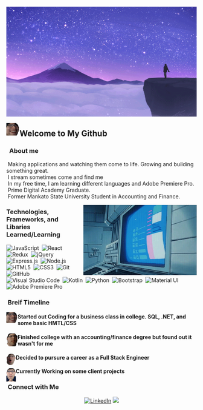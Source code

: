 ![Johnny Keples Banner](images/original.gif)

<img alt="Johnny Header" src="images/Johnny1.png" align="left" width='35'/><h2>Welcome to My Github</h2>

<!-- ## &nbsp;Hey there! I'm Johnny Keple! -->

### &nbsp; About me

&nbsp;Making applications and watching them come to life. Growing and building something great.\
&nbsp;I stream sometimes come and find me \
&nbsp;In my free time, I am learning different languages and Adobe Premiere Pro.\
&nbsp;Prime Digital Academy Graduate.\
&nbsp;Former Mankato State University Student in Accounting and Finance.

<img alt="original" src="images/computer.gif" align="right" width="300" height="185"/>

### Technologies, Frameworks, and Libaries Learned/Learning

![JavaScript](https://img.shields.io/badge/javascript-%23323330.svg?style=for-the-badge&logo=javascript&logoColor=%23F7DF1E)&nbsp;
![React](https://img.shields.io/badge/react-%2320232a.svg?style=for-the-badge&logo=react&logoColor=%2361DAFB)&nbsp;
![Redux](https://img.shields.io/badge/redux-%23593d88.svg?style=for-the-badge&logo=redux&logoColor=white)&nbsp;
![jQuery](https://img.shields.io/badge/jquery-%230769AD.svg?style=for-the-badge&logo=jquery&logoColor=white)&nbsp;
![Express.js](https://img.shields.io/badge/express.js-%23404d59.svg?style=for-the-badge&logo=express&logoColor=%2361DAFB)&nbsp;
![Node.js](https://img.shields.io/badge/node.js-%2343853D.svg?style=for-the-badge&logo=node-dot-js&logoColor=white)&nbsp;
![HTML5](https://img.shields.io/badge/html5-%23E34F26.svg?style=for-the-badge&logo=html5&logoColor=white)&nbsp;
![CSS3](https://img.shields.io/badge/css3-%231572B6.svg?style=for-the-badge&logo=css3&logoColor=white)&nbsp;
![Git](https://img.shields.io/badge/git-%23F05033.svg?style=for-the-badge&logo=git&logoColor=white)&nbsp;
![GitHub](https://img.shields.io/badge/github-%23121011.svg?style=for-the-badge&logo=github&logoColor=white)&nbsp;
![Visual Studio Code](https://img.shields.io/badge/VisualStudioCode-0078d7.svg?style=for-the-badge&logo=visual-studio-code&logoColor=white)&nbsp;
![Kotlin](https://img.shields.io/badge/kotlin-%230095D5.svg?style=for-the-badge&logo=kotlin&logoColor=white)&nbsp;
![Python](https://img.shields.io/badge/python-%2314354C.svg?style=for-the-badge&logo=python&logoColor=white)&nbsp;
![Bootstrap](https://img.shields.io/badge/bootstrap-%23563D7C.svg?style=for-the-badge&logo=bootstrap&logoColor=white)&nbsp;
![Material UI](https://img.shields.io/badge/materialui-%230081CB.svg?style=for-the-badge&logo=material-ui&logoColor=white)&nbsp;
![Adobe Premiere Pro](https://camo.githubusercontent.com/8f4e2d0217299fda1e431bf47083f862953838c803ef064e2351c8a24ff59a09/68747470733a2f2f696d672e736869656c64732e696f2f7374617469632f76313f7374796c653d666f722d7468652d6261646765266d6573736167653d41646f62652b5072656d696572652b50726f26636f6c6f723d393939394646266c6f676f3d41646f62652b5072656d696572652b50726f266c6f676f436f6c6f723d464646464646266c6162656c3d)&nbsp;


### &nbsp;Breif Timeline

<img alt="Johnny1" src="images/Johnny1.png" align="left" width='30'/><h4>Started out Coding for a business class in college. SQL, .NET, and some basic HMTL/CSS</h4>
<img alt="Johnny2" src="images/johnny2.png" align="left" width='30'/><h4>Finished college with an accounting/finance degree but found out it wasn't for me</h4>
<img alt="Johnny4" src="images/Johnny4.png" align="left" width='25'/><h4>Decided to pursure a career as a Full Stack Engineer</h4>
<img alt="Johnny3" src="images/Johnny3.png" align="left" width='25'/><h4>Currently Working on some client projects</h4>


### &nbsp;Connect with Me
<p align="center">
<a href="https://www.linkedin.com/in/johnny-keple/"><img alt="LinkedIn" src="https://img.shields.io/badge/linkedin-%230077B5.svg?style=for-the-badge&logo=linkedin&logoColor=white"/></a>
<a href="mailto:Johnny.Keple@gmail.com"><img src="https://img.shields.io/badge/-Johnny.Keple-D14836?style=flat&logo=Gmail&logoColor=white" /></a>